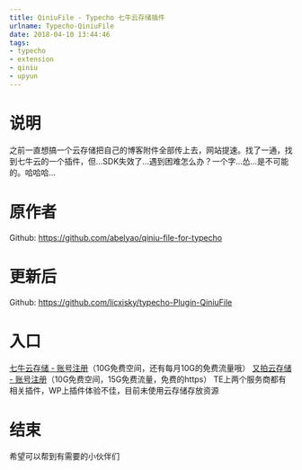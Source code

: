 ```yaml
---
title: QiniuFile - Typecho 七牛云存储插件
urlname: Typecho-QiniuFile
date: 2018-04-10 13:44:46
tags:
- typecho
- extension
- qiniu
- upyun
---
```

# 说明
之前一直想搞一个云存储把自己的博客附件全部传上去，网站提速。找了一通，找到七牛云的一个插件，但...SDK失效了...遇到困难怎么办？一个字...怂...是不可能的。哈哈哈...


<!--more-->


# 原作者
Github: https://github.com/abelyao/qiniu-file-for-typecho

# 更新后
Github: https://github.com/licxisky/typecho-Plugin-QiniuFile

# 入口
[七牛云存储 - 账号注册][1]（10G免费空间，还有每月10G的免费流量哦）
[又拍云存储 - 账号注册](https://console.upyun.com/register/?invite=Skf3IXPoG "又拍云存储 - 账号注册")（10G免费空间，15G免费流量，免费的https）
TE上两个服务商都有相关插件，WP上插件体验不佳，目前未使用云存储存放资源

# 结束
希望可以帮到有需要的小伙伴们


  [1]: https://portal.qiniu.com/signup?code=3l8yx0o370p5e